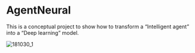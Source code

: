 # AgentNeural
 This is a conceptual project to show how to transform a “Intelligent agent” into a “Deep learning” model.  

![181030_1](https://user-images.githubusercontent.com/44540872/47663295-9dff3580-dbd7-11e8-8a12-708634404f18.png)
